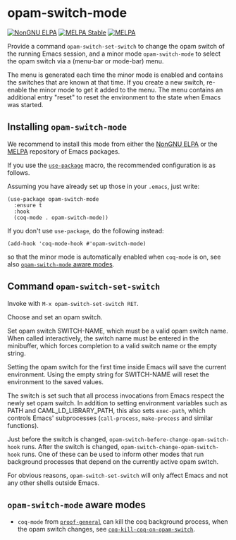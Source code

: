 # opam-switch-mode

[![NonGNU ELPA](https://elpa.nongnu.org/nongnu/opam-switch-mode.svg)](https://elpa.nongnu.org/nongnu/opam-switch-mode.html)
[![MELPA Stable](https://stable.melpa.org/packages/opam-switch-mode-badge.svg)](https://stable.melpa.org/#/opam-switch-mode)
[![MELPA](https://melpa.org/packages/opam-switch-mode-badge.svg)](https://melpa.org/#/opam-switch-mode)

Provide a command `opam-switch-set-switch` to change the opam switch
of the running Emacs session, and a minor mode `opam-switch-mode` to
select the opam switch via a (menu-bar or mode-bar) menu.

The menu is generated each time the minor mode is enabled and contains the
switches that are known at that time. If you create a new switch, re-enable
the minor mode to get it added to the menu. The menu contains an additional
entry "reset" to reset the environment to the state when Emacs was started.

## Installing `opam-switch-mode`

We recommend to install this mode from either the 
[NonGNU ELPA](https://elpa.nongnu.org/) or the
[MELPA](https://melpa.org/) repository of Emacs packages.

If you use the
[`use-package`](https://github.com/jwiegley/use-package) macro, the
recommended configuration is as follows.

Assuming you have already set up those in your `.emacs`, just write:

```elisp
(use-package opam-switch-mode
  :ensure t
  :hook
  (coq-mode . opam-switch-mode))
```

If you don't use `use-package`, do the following instead:

    (add-hook 'coq-mode-hook #'opam-switch-mode)

so that the minor mode is automatically enabled when `coq-mode` is on,
see also [`opam-switch-mode` aware modes](#opam-switch-mode-aware-modes).

## Command `opam-switch-set-switch`

Invoke with `M-x opam-switch-set-switch RET`.

Choose and set an opam switch.

Set opam switch SWITCH-NAME, which must be a valid opam switch name. When
called interactively, the switch name must be entered in the minibuffer,
which forces completion to a valid switch name or the empty string.

Setting the opam switch for the first time inside Emacs will save the
current environment. Using the empty string for SWITCH-NAME will reset the
environment to the saved values.

The switch is set such that all process invocations from Emacs respect the
newly set opam switch. In addition to setting environment variables such as
PATH and CAML_LD_LIBRARY_PATH, this also sets `exec-path`, which controls
Emacs' subprocesses (`call-process`, `make-process` and similar functions).

Just before the switch is changed, `opam-switch-before-change-opam-switch-hook` runs.
After the switch is changed, `opam-switch-change-opam-switch-hook` runs.
One of these can be used to inform other modes that run background processes
that depend on the currently active opam switch.

For obvious reasons, `opam-switch-set-switch` will only affect Emacs and not
any other shells outside Emacs.

## `opam-switch-mode` aware modes

- `coq-mode` from [`proof-general`](https://proofgeneral.github.io/)
  can kill the coq background process, when the opam switch changes,
  see [`coq-kill-coq-on-opam-switch`](https://proofgeneral.github.io/doc/master/userman/Coq-Proof-General/#index-coq_002dkill_002dcoq_002don_002dopam_002dswitch).
